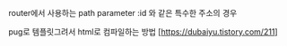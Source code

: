 router에서 사용하는 path parameter
:id 와 같은 특수한 주소의 경우


pug로 템플릿그려서 html로 컴파일하는 방법
[https://dubaiyu.tistory.com/211]


